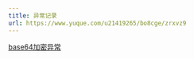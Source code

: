 ```yaml
---
title: 异常记录
url: https://www.yuque.com/u21419265/bo8cge/zrxvz9
---
```


[base64加密异常](http://silloy.me/2020/05/04/%E7%94%B1%E4%B8%80%E6%AC%A1Base64%E7%BC%96%E7%A0%81%E5%BC%82%E5%B8%B8%E5%BC%95%E8%B5%B7%E7%9A%84%E5%B0%8Fbug/)
